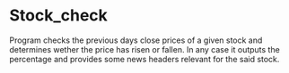 # Stock_check
Program checks the previous days close prices of a given stock and determines wether the price has risen or fallen. In any case it outputs the percentage and provides some news headers relevant for the said stock.
